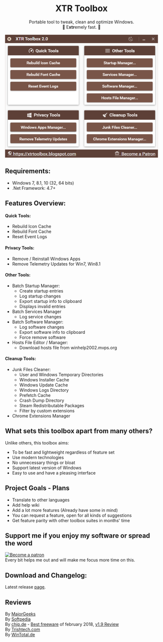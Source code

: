 <h1 align="center">
XTR Toolbox
</h1>
<p align="center">
Portable tool to tweak, clean and optimize Windows.
<br>🚀 E<b>xtr</b>emely fast. 🚀
<br>
<br>
<img src="XTR_main_screenshot.png">
</p>

## Requirements:
- Windows 7, 8.1, 10 (32, 64 bits)
- .Net Framework: 4.7+

## Features Overview:
#### Quick Tools:
- Rebuild Icon Cache
- Rebuild Font Cache
- Reset Event Logs

#### Privacy Tools:
- Remove / Reinstall Windows Apps
- Remove Telemetry Updates for Win7, Win8.1

#### Other Tools:
- Batch Startup Manager:
  - Create startup entries
  - Log startup changes
  - Export startup info to clipboard
  - Displays invalid entries
- Batch Services Manager
  - Log service changes
- Batch Software Manager:
  - Log software changes
  - Export software info to clipboard
  - Force remove software
- Hosts File Editor / Manager:
  - Download hosts file from winhelp2002.mvps.org

#### Cleanup Tools: 
- Junk Files Cleaner:
  - User and Windows Temporary Directories
  - Windows Installer Cache
  - Windows Update Cache
  - Windows Logs Directory
  - Prefetch Cache
  - Crash Dump Directory
  - Steam Redistributable Packages
  - Filter by custom extensions
- Chrome Extensions Manager

## What sets this toolbox apart from many others?
Unlike others, this toolbox aims:
- To be fast and lightweight regardless of feature set
- Use modern technologies
- No unnecessary things or bloat
- Support latest version of Windows
- Easy to use and have a pleasing interface

## Project Goals - Plans
- Translate to other languages
- Add help wiki
- Add a lot more features (Already have some in mind)
- You can request a feature, open for all kinds of suggestions
- Get feature parity with other toolbox suites in months' time

## Support me if you enjoy my software or spread the word
<a href="https://www.patreon.com/bePatron?u=4319301">
<img src="https://c5.patreon.com/external/logo/become_a_patron_button.png" alt="Become a patron"></a><br>
Every bit helps me out and will make me focus more time on this.

## Download and Changelog:
Latest release [page](https://github.com/Zeeex/XTR-Toolbox/releases/latest).

## Reviews
By [MajorGeeks](http://www.majorgeeks.com/files/details/xtr_toolbox.html) </br>
By [Softpedia](http://www.softpedia.com/get/PORTABLE-SOFTWARE/System/System-Enhancements/XTR-Toolbox.shtml) </br>
By [chip.de](http://www.chip.de/downloads/XTR-Toolbox_131625845.html) - [Best freeware](http://www.chip.de/bildergalerie/Freeware-des-Monats-2018-Galerie_130718114.html) of february 2018, [v1.9 Review](http://www.chip.de/news/Update-fuer-XTR-Toolbox-CCleaner-Alternative-mit-neuen-Funktionen_131614814.html) </br>
By [Trishtech.com](https://www.trishtech.com/2018/01/xtr-toolbox-portable-windows-tweaker-and-optimizer/) </br>
By [WinTotal.de](https://www.wintotal.de/download/xtr-toolbox/)
